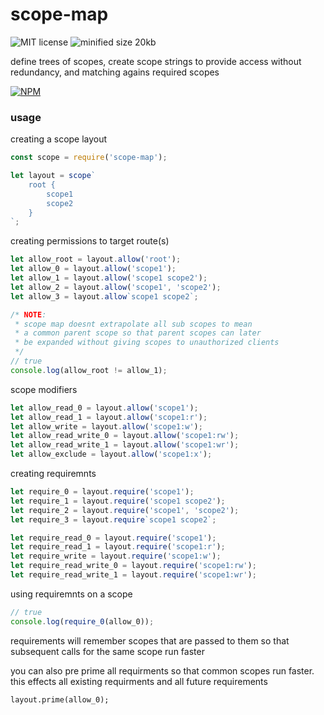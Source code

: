 
# scope-map
![MIT license](https://img.shields.io/npm/l/scope-map) ![minified size 20kb](https://img.shields.io/bundlephobia/min/scope-map)

define trees of scopes, create scope strings to provide access without redundancy, and matching agains required scopes

[![NPM](https://nodei.co/npm/scope-map.png)](https://npmjs.org/package/scope-map)

### usage

creating a scope layout
```js
const scope = require('scope-map');

let layout = scope`
    root {
        scope1
        scope2
    }
`;
```

creating permissions to target route(s)
```js
let allow_root = layout.allow('root');
let allow_0 = layout.allow('scope1');
let allow_1 = layout.allow('scope1 scope2');
let allow_2 = layout.allow('scope1', 'scope2');
let allow_3 = layout.allow`scope1 scope2`;

/* NOTE:
 * scope map doesnt extrapolate all sub scopes to mean
 * a common parent scope so that parent scopes can later
 * be expanded without giving scopes to unauthorized clients
 */ 
// true
console.log(allow_root != allow_1);
```

scope modifiers
```js
let allow_read_0 = layout.allow('scope1');
let allow_read_1 = layout.allow('scope1:r');
let allow_write = layout.allow('scope1:w');
let allow_read_write_0 = layout.allow('scope1:rw');
let allow_read_write_1 = layout.allow('scope1:wr');
let allow_exclude = layout.allow('scope1:x');
```

creating requiremnts
```js
let require_0 = layout.require('scope1');
let require_1 = layout.require('scope1 scope2');
let require_2 = layout.require('scope1', 'scope2');
let require_3 = layout.require`scope1 scope2`;

let require_read_0 = layout.require('scope1');
let require_read_1 = layout.require('scope1:r');
let require_write = layout.require('scope1:w');
let require_read_write_0 = layout.require('scope1:rw');
let require_read_write_1 = layout.require('scope1:wr');
```

using requiremnts on a scope
```js
// true
console.log(require_0(allow_0));
```

requirements will remember scopes that are passed to them so that subsequent calls for the same scope run faster

you can also pre prime all requirments so that common scopes run faster. this effects all existing requirments and all future requirements
```
layout.prime(allow_0);
```
